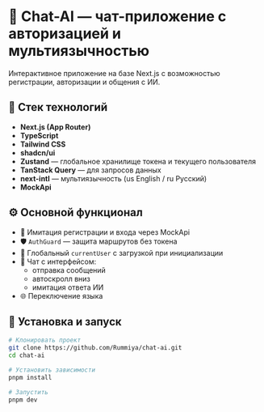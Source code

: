 # 💬 Chat-AI — чат-приложение с авторизацией и мультиязычностью

Интерактивное приложение на базе Next.js с возможностью регистрации, авторизации и общения с ИИ.

## 🚀 Стек технологий

- **Next.js (App Router)**  
- **TypeScript**  
- **Tailwind CSS**  
- **shadcn/ui**  
- **Zustand** — глобальное хранилище токена и текущего пользователя  
- **TanStack Query** — для запросов данных  
- **next-intl** — мультиязычность (us English / ru Русский)
- **MockApi**

## ⚙️ Основной функционал

- 🔐 Имитация регистрации и входа через MockApi
- 🛡️ `AuthGuard` — защита маршрутов без токена
- 👤 Глобальный `currentUser` с загрузкой при инициализации
- 💬 Чат с интерфейсом:
  - отправка сообщений
  - автоскролл вниз
  - имитация ответа ИИ
- 🌐 Переключение языка

## 🔧 Установка и запуск

```bash
# Клонировать проект
git clone https://github.com/Rummiya/chat-ai.git
cd chat-ai

# Установить зависимости
pnpm install

# Запустить
pnpm dev
```

